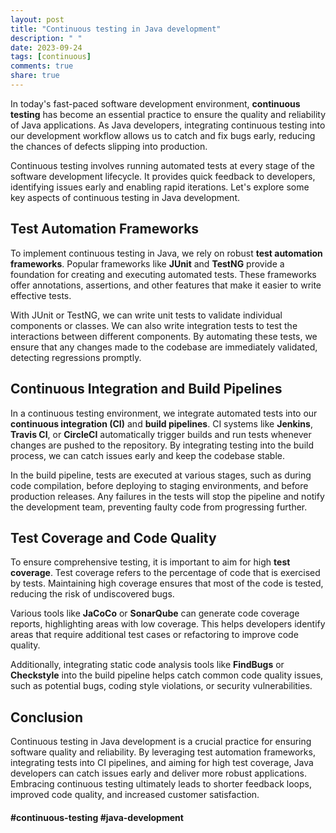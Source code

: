 ```yaml
---
layout: post
title: "Continuous testing in Java development"
description: " "
date: 2023-09-24
tags: [continuous]
comments: true
share: true
---
```


In today's fast-paced software development environment, **continuous testing** has become an essential practice to ensure the quality and reliability of Java applications. As Java developers, integrating continuous testing into our development workflow allows us to catch and fix bugs early, reducing the chances of defects slipping into production.

Continuous testing involves running automated tests at every stage of the software development lifecycle. It provides quick feedback to developers, identifying issues early and enabling rapid iterations. Let's explore some key aspects of continuous testing in Java development.

## Test Automation Frameworks

To implement continuous testing in Java, we rely on robust **test automation frameworks**. Popular frameworks like **JUnit** and **TestNG** provide a foundation for creating and executing automated tests. These frameworks offer annotations, assertions, and other features that make it easier to write effective tests.

With JUnit or TestNG, we can write unit tests to validate individual components or classes. We can also write integration tests to test the interactions between different components. By automating these tests, we ensure that any changes made to the codebase are immediately validated, detecting regressions promptly.

## Continuous Integration and Build Pipelines

In a continuous testing environment, we integrate automated tests into our **continuous integration (CI)** and **build pipelines**. CI systems like **Jenkins**, **Travis CI**, or **CircleCI** automatically trigger builds and run tests whenever changes are pushed to the repository. By integrating testing into the build process, we can catch issues early and keep the codebase stable.

In the build pipeline, tests are executed at various stages, such as during code compilation, before deploying to staging environments, and before production releases. Any failures in the tests will stop the pipeline and notify the development team, preventing faulty code from progressing further.

## Test Coverage and Code Quality

To ensure comprehensive testing, it is important to aim for high **test coverage**. Test coverage refers to the percentage of code that is exercised by tests. Maintaining high coverage ensures that most of the code is tested, reducing the risk of undiscovered bugs.

Various tools like **JaCoCo** or **SonarQube** can generate code coverage reports, highlighting areas with low coverage. This helps developers identify areas that require additional test cases or refactoring to improve code quality.

Additionally, integrating static code analysis tools like **FindBugs** or **Checkstyle** into the build pipeline helps catch common code quality issues, such as potential bugs, coding style violations, or security vulnerabilities.

## Conclusion

Continuous testing in Java development is a crucial practice for ensuring software quality and reliability. By leveraging test automation frameworks, integrating tests into CI pipelines, and aiming for high test coverage, Java developers can catch issues early and deliver more robust applications. Embracing continuous testing ultimately leads to shorter feedback loops, improved code quality, and increased customer satisfaction.

#### #continuous-testing #java-development